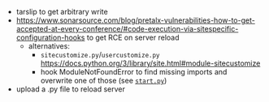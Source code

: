 -   tarslip to get arbitrary write
-   https://www.sonarsource.com/blog/pretalx-vulnerabilities-how-to-get-accepted-at-every-conference/#code-execution-via-sitespecific-configuration-hooks to get RCE on server reload
    -   alternatives:
        -   `sitecustomize.py`/`usercustomize.py` https://docs.python.org/3/library/site.html#module-sitecustomize
        -   hook ModuleNotFoundError to find missing imports and overwrite one of those (see [`start.py`](./start.py))
-   upload a .py file to reload server
